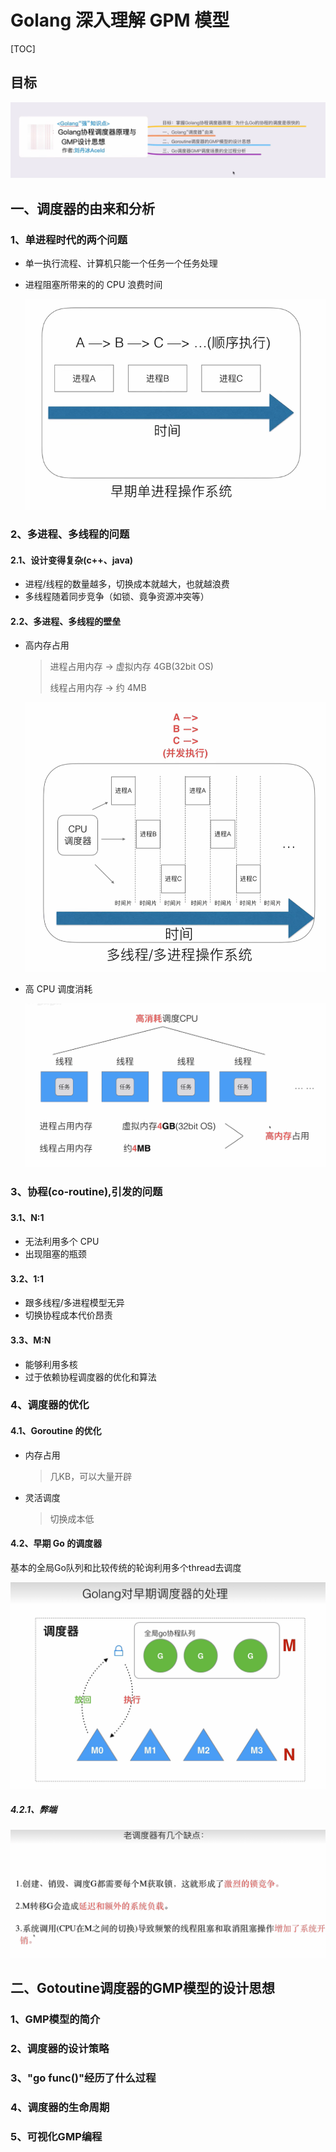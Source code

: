 # Golang 深入理解 GPM 模型

[TOC]

## 目标

![intention](img/intention.png)

## 一、调度器的由来和分析

### 1、单进程时代的两个问题

- 单一执行流程、计算机只能一个任务一个任务处理
- 进程阻塞所带来的的 CPU 浪费时间

   ![one](img/one.png)

### 2、多进程、多线程的问题

#### 2.1、设计变得复杂(c++、java)

- 进程/线程的数量越多，切换成本就越大，也就越浪费
- 多线程随着同步竞争（如锁、竟争资源冲突等）

#### 2.2、多进程、多线程的壁垒

- 高内存占用

   > 进程占用内存 -> 虚拟内存 4GB(32bit OS)
   >
   > 线程占用内存 -> 约 4MB

   ![two](img/two.png)

- 高 CPU 调度消耗

   ![three](img/three.png)

### 3、协程(co-routine),引发的问题

#### 3.1、N:1

- 无法利用多个 CPU
- 出现阻塞的瓶颈

#### 3.2、1:1

- 跟多线程/多进程模型无异
- 切换协程成本代价昂责

#### 3.3、M:N

- 能够利用多核
- 过于依赖协程调度器的优化和算法

### 4、调度器的优化

#### 4.1、Goroutine 的优化

- 内存占用
   > 几KB，可以大量开辟
- 灵活调度
   > 切换成本低

#### 4.2、早期 Go 的调度器

基本的全局Go队列和比较传统的轮询利用多个thread去调度

![four](img/four.png)

##### 4.2.1、弊端
![five](img/five.png)


## 二、Gotoutine调度器的GMP模型的设计思想

### 1、GMP模型的简介
### 2、调度器的设计策略
### 3、"go func()"经历了什么过程
### 4、调度器的生命周期
### 5、可视化GMP编程
